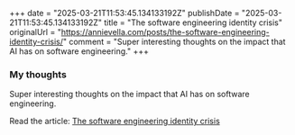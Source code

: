 +++
date = "2025-03-21T11:53:45.134133192Z"
publishDate = "2025-03-21T11:53:45.134133192Z"
title = "The software engineering identity crisis"
originalUrl = "https://annievella.com/posts/the-software-engineering-identity-crisis/"
comment = "Super interesting thoughts on the impact that AI has on software engineering."
+++

### My thoughts

Super interesting thoughts on the impact that AI has on software engineering.

Read the article: [The software engineering identity crisis](https://annievella.com/posts/the-software-engineering-identity-crisis/)
